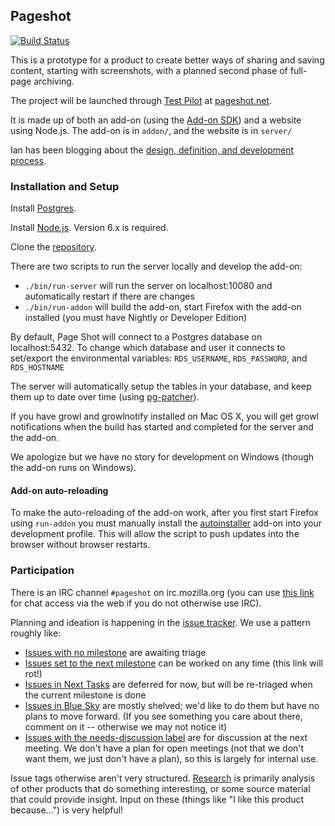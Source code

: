 ## Pageshot

[![Build Status](https://travis-ci.org/mozilla-services/pageshot.svg)](https://travis-ci.org/mozilla-services/pageshot)

This is a prototype for a product to create better ways of sharing and saving content, starting with screenshots, with a planned second phase of full-page archiving.

The project will be launched through [Test Pilot](https://testpilot.firefox.com/) at [pageshot.net](https://pageshot.net).

It is made up of both an add-on (using the [Add-on SDK](https://developer.mozilla.org/en-US/Add-ons/SDK)) and a website using Node.js.  The add-on is in `addon/`, and the website is in `server/`

Ian has been blogging about the [design, definition, and development process](http://www.ianbicking.org/tag/product-journal.html).

### Installation and Setup

Install [Postgres](http://www.postgresql.org/).

Install [Node.js](https://nodejs.org/). Version 6.x is required.

Clone the [repository](https://github.com/mozilla-services/pageshot/).

There are two scripts to run the server locally and develop the add-on:

- `./bin/run-server` will run the server on localhost:10080 and automatically restart if there are changes
- `./bin/run-addon` will build the add-on, start Firefox with the add-on installed (you must have Nightly or Developer Edition)

By default, Page Shot will connect to a Postgres database on localhost:5432. To change which database and user it connects to set/export the environmental variables: `RDS_USERNAME`, `RDS_PASSWORD`, and `RDS_HOSTNAME`

The server will automatically setup the tables in your database, and keep them up to date over time (using [pg-patcher](https://github.com/chilts/pg-patcher/)).

If you have growl and growlnotify installed on Mac OS X, you will get growl notifications when the build has started and completed for the server and the add-on.

We apologize but we have no story for development on Windows (though the add-on runs on Windows).

#### Add-on auto-reloading

To make the auto-reloading of the add-on work, after you first start Firefox using `run-addon` you must manually install the [autoinstaller](https://addons.mozilla.org/firefox/addon/autoinstaller/) add-on into your development profile.  This will allow the script to push updates into the browser without browser restarts.

### Participation

There is an IRC channel `#pageshot` on irc.mozilla.org (you can use [this link](https://kiwiirc.com/client/irc.mozilla.org/pageshot) for chat access via the web if you do not otherwise use IRC).

Planning and ideation is happening in the [issue tracker](https://github.com/ianb/pageshot/issues).  We use a pattern roughly like:

* [Issues with no milestone](https://github.com/ianb/pageshot/issues?q=is%3Aopen+is%3Aissue+no%3Amilestone) are awaiting triage
* [Issues set to the next milestone](https://github.com/mozilla-services/pageshot/milestone/6) can be worked on any time (this link will rot!)
* [Issues in Next Tasks](https://github.com/mozilla-services/pageshot/milestone/2) are deferred for now, but will be re-triaged when the current milestone is done
* [Issues in Blue Sky](https://github.com/mozilla-services/pageshot/milestone/3) are mostly shelved; we'd like to do them but have no plans to move forward.  (If you see something you care about there, comment on it -- otherwise we may not notice it)
* [Issues with the needs-discussion label](https://github.com/ianb/pageshot/issues?q=is%3Aopen+is%3Aissue+label%3A%22needs+discussion%22) are for discussion at the next meeting.  We don't have a plan for open meetings (not that we don't want them, we just don't have a plan), so this is largely for internal use.

Issue tags otherwise aren't very structured. [Research](https://github.com/ianb/pageshot/issues?q=is%3Aopen+is%3Aissue+label%3Aresearch) is primarily analysis of other products that do something interesting, or some source material that could provide insight.  Input on these (things like "I like this product because...") is very helpful!
